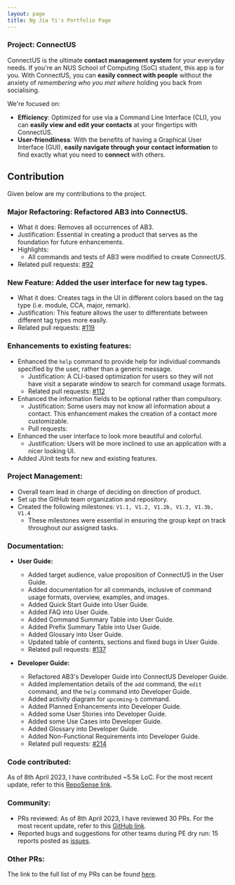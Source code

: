 ```yaml
---
layout: page
title: Ng Jia Yi's Portfolio Page
---
```


### Project: ConnectUS

ConnectUS is the ultimate **contact management system** for your everyday needs. If you're an NUS School of Computing (SoC) student, this app is for you. With ConnectUS, you can **easily connect with people** without the anxiety of _remembering who you met where_ holding you back from socialising.

We're focused on:
- **Efficiency**: Optimized for use via a Command Line Interface (CLI), you can **easily view and edit your contacts** at your fingertips with ConnectUS.
- **User-friendliness**: With the benefits of having a Graphical User Interface (GUI), **easily navigate through your contact information** to find exactly what you need to **connect** with others.

## Contribution

Given below are my contributions to the project.

### Major Refactoring: Refactored AB3 into ConnectUS.
* What it does: Removes all occurrences of AB3.
* Justification: Essential in creating a product that serves as the foundation for future enhancements.   
* Highlights:
  * All commands and tests of AB3 were modified to create ConnectUS.
* Related pull requests: [\#92](https://github.com/AY2223S2-CS2103T-W15-1/tp/pull/92)

<div style="page-break-after: always"></div>

### New Feature: Added the user interface for new tag types.
* What it does: Creates tags in the UI in different colors based on the tag type (i.e. module, CCA, major, remark).
* Justification: This feature allows the user to differentiate between different tag types more easily.
* Related pull requests: [\#119](https://github.com/AY2223S2-CS2103T-W15-1/tp/pull/119)

### Enhancements to existing features:
* Enhanced the `help` command to provide help for individual commands specified by the user, rather than a generic message.
  * Justification: A CLI-based optimization for users so they will not have visit a separate window to search for command usage formats.
  * Related pull requests: [\#112](https://github.com/AY2223S2-CS2103T-W15-1/tp/pull/112)
* Enhanced the information fields to be optional rather than compulsory.
  * Justification: Some users may not know all information about a contact. This enhancement makes the creation of a contact more customizable.
  * Pull requests:
* Enhanced the user interface to look more beautiful and colorful.
  * Justification: Users will be more inclined to use an application with a nicer looking UI.
* Added JUnit tests for new and existing features.

### Project Management:
  * Overall team lead in charge of deciding on direction of product.
  * Set up the GitHub team organization and repository.
  * Created the following milestones: `V1.1, V1.2, V1.2b, V1.3, V1.3b, V1.4`
    * These milestones were essential in ensuring the group kept on track throughout our assigned tasks.

<div style="page-break-after: always"></div>

### Documentation:
* **User Guide:**
  * Added target audience, value proposition of ConnectUS in the User Guide.
  * Added documentation for all commands, inclusive of command usage formats, overview, examples, and images.
  * Added Quick Start Guide into User Guide.
  * Added FAQ into User Guide.
  * Added Command Summary Table into User Guide.
  * Added Prefix Summary Table into User Guide.
  * Added Glossary into User Guide.
  * Updated table of contents, sections and fixed bugs in User Guide.
  * Related pull requests: [\#137](https://github.com/AY2223S2-CS2103T-W15-1/tp/pull/137)
    
* **Developer Guide:**
  * Refactored AB3's Developer Guide into ConnectUS Developer Guide.
  * Added implementation details of the `add` command, the `edit` command, and the `help` command into Developer Guide.
  * Added activity diagram for `upcoming-b` command.
  * Added Planned Enhancements into Developer Guide.
  * Added some User Stories into Developer Guide.
  * Added some Use Cases into Developer Guide.
  * Added Glossary into Developer Guide.
  * Added Non-Functional Requirements into Developer Guide.
  * Related pull requests: [\#214](https://github.com/AY2223S2-CS2103T-W15-1/tp/pull/214)

<div style="page-break-after: always"></div>

### Code contributed:
As of 8th April 2023, I have contributed ~5.5k LoC. For the most recent update, refer to this [RepoSense link](https://nus-cs2103-ay2223s2.github.io/tp-dashboard/?search=gremmyz&breakdown=true&sort=groupTitle&sortWithin=title&since=2023-02-17&timeframe=commit&mergegroup=&groupSelect=groupByRepos&checkedFileTypes=docs~functional-code~test-code~other).

### Community:
  * PRs reviewed: As of 8th April 2023, I have reviewed 30 PRs. For the most recent update, refer to this [GitHub link](https://github.com/AY2223S2-CS2103T-W15-1/tp/pulls?q=is%3Apr+is%3Aclosed+reviewed-by%3Agremmyz).
  * Reported bugs and suggestions for other teams during PE dry run: 15 reports posted as [issues](https://github.com/gremmyz/ped/issues).

### Other PRs:
The link to the full list of my PRs can be found [here](https://github.com/AY2223S2-CS2103T-W15-1/tp/pulls?q=is%3Apr+assignee%3Agremmyz+).
